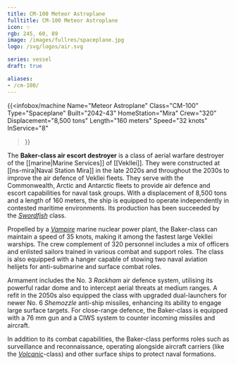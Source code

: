 ```yaml
---
title: CM-100 Meteor Astroplane
fulltitle: CM-100 Meteor Astroplane
icon: ✨
rgb: 245, 60, 89
image: /images/fullres/spaceplane.jpg
logo: /svg/logos/air.svg

series: vessel
draft: true

aliases:
- /cm-100/
---
```

{{<infobox/machine
	Name="Meteor Astroplane"
	Class="CM-100"
	Type="Spaceplane"
	Built="2042-43"
	HomeStation="Mira"
	Crew="320"
	Displacement="8,500 tons"
	Length="160 meters"
	Speed="32 knots"
	InService="8"
>}}

The **Baker-class air escort destroyer** is a class of aerial warfare destroyer of the [[marine|Marine Services]] of [[Vekllei]]. They were constructed at [[ns-mira|Naval Station Mira]] in the late 2020s and throughout the 2030s to improve the air defence of Vekllei fleets. They serve with the Commonwealth, Arctic and Antarctic fleets to provide air defence and escort capabilities for naval task groups. With a displacement of 8,500 tons and a length of 160 meters, the ship is equipped to operate independently in contested maritime environments. Its production has been succeeded by the [*Swordfish*](/swordfish-class/) class.

Propelled by a [*Vampire*](/nmpr/) marine nuclear power plant, the Baker-class can maintain a speed of 35 knots, making it among the fastest large Vekllei warships. The crew complement of 320 personnel includes a mix of officers and enlisted sailors trained in various combat and support roles. The class is also equipped with a hanger capable of stowing two naval aviation helijets for anti-submarine and surface combat roles.

Armament includes the No. 3 *Rackham* air defence system, utilising its powerful radar dome and to intercept aerial threats at medium ranges. A refit in the 2050s also equipped the class with upgraded dual-launchers for newer No. 6 *Shemozzle* anti-ship missiles, enhancing its ability to engage large surface targets. For close-range defence, the Baker-class is equipped with a 76 mm gun and a CIWS system to counter incoming missiles and aircraft.

In addition to its combat capabilities, the Baker-class performs roles such as surveillance and reconnaissance, operating alongside aircraft carriers (like the *[Volcanic](/volcanic-class)*-class) and other surface ships to protect naval formations.